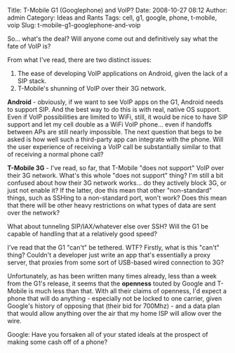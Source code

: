 Title: T-Mobile G1 (Googlephone) and VoIP?
Date: 2008-10-27 08:12
Author: admin
Category: Ideas and Rants
Tags: cell, g1, google, phone, t-mobile, voip
Slug: t-mobile-g1-googlephone-and-voip

So... what's the deal? Will anyone come out and definitively say what
the fate of VoIP is?

From what I've read, there are two distinct issues:

1.  The ease of developing VoIP applications on Android, given the lack
    of a SIP stack.
2.  T-Mobile's shunning of VoIP over their 3G network.

**Android** - obviously, if we want to see VoIP apps on the G1, Android
needs to support SIP. And the best way to do this is with real, native
OS support. Even if VoIP possibilities are limited to WiFi, still, it
would be nice to have SIP support and let my cell double as a WiFi VoIP
phone... even if handoffs between APs are still nearly impossible. The
next question that begs to be asked is how well such a third-party app
can integrate with the phone. Will the user experience of receiving a
VoIP call be substantially similar to that of receiving a normal phone
call?

**T-Mobile 3G** - I've read, so far, that T-Mobile "does not support"
VoIP over their 3G network. What's this whole "does not support" thing?
I'm still a bit confused about how their 3G network works... do they
actively block 3G, or just not enable it? If the latter, doe this mean
that other "non-standard" things, such as SSHing to a non-standard port,
won't work? Does this mean that there will be other heavy restrictions
on what types of data are sent over the network?

What about tunneling SIP/IAX/whatever else over SSH? Will the G1 be
capable of handling that at a relatively good speed?

I've read that the G1 "can't" be tethered. WTF? Firstly, what is this
"can't" thing? Couldn't a developer just write an app that's essentially
a proxy server, that proxies from some sort of USB-based wired
connection to 3G?

Unfortunately, as has been written many times already, less than a week
from the G1's release, it seems that the **openness** touted by Google
and T-Mobile is much less than that. With all their claims of openness,
I'd expect a phone that will do anything - especially not be locked to
one carrier, given Google's history of opposing that (their bid for
700Mhz) - and a data plan that would allow anything over the air that my
home ISP will allow over the wire.

Google: Have you forsaken all of your stated ideals at the prospect of
making some cash off of a phone?
